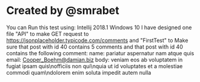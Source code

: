 # Created by @smrabet
You can Run this test using:
			Intellij 2018.1
			Windows 10
 I have designed one file "API"  to make GET request to https://jsonplaceholder.typicode.com/comments 
 and "FirstTest" to Make sure that post with id 40 contains 5 comments and that post with id 40 contains the following comment:
							name: pariatur aspernatur nam atque quis
							email: Cooper_Boehm@damian.biz
							body: veniam eos ab voluptatem in fugiat ipsam quis\nofficiis non qui\nquia ut id voluptates et a molestiae commodi quam\ndolorem enim soluta impedit autem nulla
